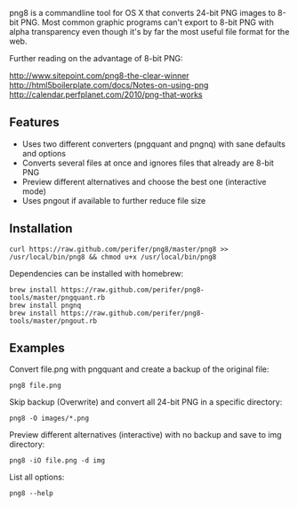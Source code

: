 png8 is a commandline tool for OS X that converts 24-bit PNG images to 8-bit PNG. 
Most common graphic programs can't export to 8-bit PNG with alpha transparency
even though it's by far the most useful file format for the web.

Further reading on the advantage of 8-bit PNG:

http://www.sitepoint.com/png8-the-clear-winner  
http://html5boilerplate.com/docs/Notes-on-using-png  
http://calendar.perfplanet.com/2010/png-that-works  

## Features

* Uses two different converters (pngquant and pngnq) with sane defaults and options
* Converts several files at once and ignores files that already are 8-bit PNG
* Preview different alternatives and choose the best one (interactive mode)
* Uses pngout if available to further reduce file size

## Installation

    curl https://raw.github.com/perifer/png8/master/png8 >> /usr/local/bin/png8 && chmod u+x /usr/local/bin/png8

Dependencies can be installed with homebrew:

    brew install https://raw.github.com/perifer/png8-tools/master/pngquant.rb
    brew install pngnq
    brew install https://raw.github.com/perifer/png8-tools/master/pngout.rb

## Examples

Convert file.png with pngquant and create a backup of the original file:

    png8 file.png

Skip backup (Overwrite) and convert all 24-bit PNG in a specific directory:    

    png8 -O images/*.png
    
Preview different alternatives (interactive) with no backup and save to img directory:

    png8 -iO file.png -d img
    
List all options:

    png8 --help